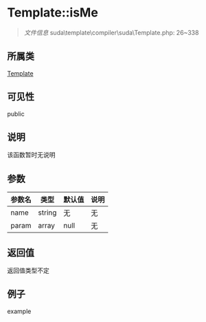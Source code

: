 # Template::isMe

> *文件信息* suda\template\compiler\suda\Template.php: 26~338
## 所属类 

[Template](../Template.md)

## 可见性

  public  
## 说明

该函数暂时无说明

## 参数

| 参数名 | 类型 | 默认值 | 说明 |
|--------|-----|-------|-------|
| name |  string | 无 | 无 |
| param |  array | null | 无 |

## 返回值
返回值类型不定

## 例子

example